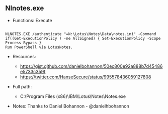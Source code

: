 ## Nlnotes.exe
* Functions: Execute
```

NLNOTES.EXE /authenticate "=N:\Lotus\Notes\Data\notes.ini" -Command if((Get-ExecutionPolicy ) -ne AllSigned) { Set-ExecutionPolicy -Scope Process Bypass }
Run PowerShell via LotusNotes.
```
   
* Resources:   
  * https://gist.github.com/danielbohannon/50ec800e92a888b7d45486e5733c359f
  * https://twitter.com/HanseSecure/status/995578436059127808
   
* Full path:   
  * C:\Program Files (x86)\IBM\Lotus\Notes\Notes.exe
   
* Notes: Thanks to Daniel Bohannon - @danielhbohannon  
   
